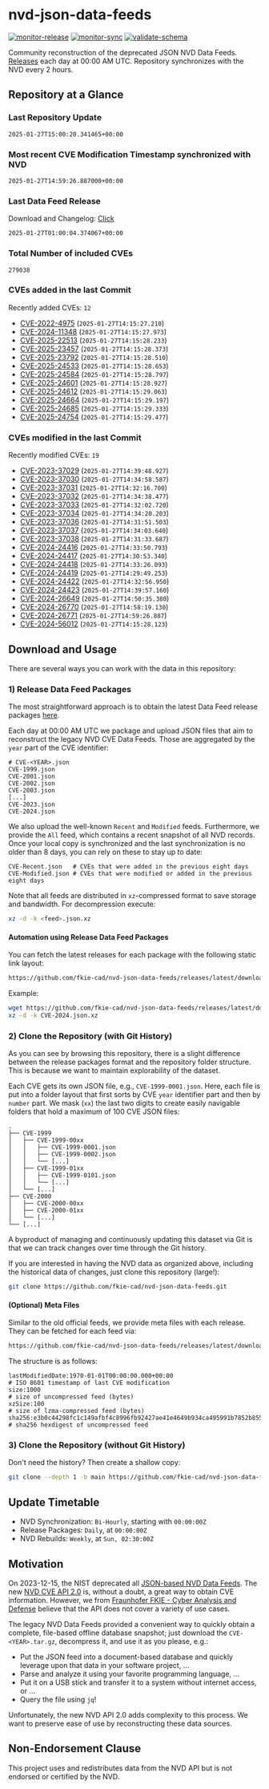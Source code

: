# nvd-json-data-feeds

[![monitor-release](https://github.com/fkie-cad/nvd-json-data-feeds/actions/workflows/monitor_release.yml/badge.svg)](https://github.com/fkie-cad/nvd-json-data-feeds/actions/workflows/monitor_release.yml)
[![monitor-sync](https://github.com/fkie-cad/nvd-json-data-feeds/actions/workflows/monitor_sync.yml/badge.svg)](https://github.com/fkie-cad/nvd-json-data-feeds/actions/workflows/monitor_sync.yml)
[![validate-schema](https://github.com/fkie-cad/nvd-json-data-feeds/actions/workflows/validate_schema.yml/badge.svg)](https://github.com/fkie-cad/nvd-json-data-feeds/actions/workflows/validate_schema.yml)

Community reconstruction of the deprecated JSON NVD Data Feeds.
[Releases](https://github.com/fkie-cad/nvd-json-data-feeds/releases/latest) each day at 00:00 AM UTC.
Repository synchronizes with the NVD every 2 hours.

## Repository at a Glance

### Last Repository Update

```plain
2025-01-27T15:00:20.341465+00:00
```

### Most recent CVE Modification Timestamp synchronized with NVD

```plain
2025-01-27T14:59:26.887000+00:00
```

### Last Data Feed Release

Download and Changelog: [Click](https://github.com/fkie-cad/nvd-json-data-feeds/releases/latest)

```plain
2025-01-27T01:00:04.374067+00:00
```

### Total Number of included CVEs

```plain
279038
```

### CVEs added in the last Commit

Recently added CVEs: `12`

- [CVE-2022-4975](CVE-2022/CVE-2022-49xx/CVE-2022-4975.json) (`2025-01-27T14:15:27.210`)
- [CVE-2024-11348](CVE-2024/CVE-2024-113xx/CVE-2024-11348.json) (`2025-01-27T14:15:27.973`)
- [CVE-2025-22513](CVE-2025/CVE-2025-225xx/CVE-2025-22513.json) (`2025-01-27T14:15:28.233`)
- [CVE-2025-23457](CVE-2025/CVE-2025-234xx/CVE-2025-23457.json) (`2025-01-27T14:15:28.373`)
- [CVE-2025-23792](CVE-2025/CVE-2025-237xx/CVE-2025-23792.json) (`2025-01-27T14:15:28.510`)
- [CVE-2025-24533](CVE-2025/CVE-2025-245xx/CVE-2025-24533.json) (`2025-01-27T14:15:28.653`)
- [CVE-2025-24584](CVE-2025/CVE-2025-245xx/CVE-2025-24584.json) (`2025-01-27T14:15:28.797`)
- [CVE-2025-24601](CVE-2025/CVE-2025-246xx/CVE-2025-24601.json) (`2025-01-27T14:15:28.927`)
- [CVE-2025-24612](CVE-2025/CVE-2025-246xx/CVE-2025-24612.json) (`2025-01-27T14:15:29.063`)
- [CVE-2025-24664](CVE-2025/CVE-2025-246xx/CVE-2025-24664.json) (`2025-01-27T14:15:29.197`)
- [CVE-2025-24685](CVE-2025/CVE-2025-246xx/CVE-2025-24685.json) (`2025-01-27T14:15:29.333`)
- [CVE-2025-24754](CVE-2025/CVE-2025-247xx/CVE-2025-24754.json) (`2025-01-27T14:15:29.477`)


### CVEs modified in the last Commit

Recently modified CVEs: `19`

- [CVE-2023-37029](CVE-2023/CVE-2023-370xx/CVE-2023-37029.json) (`2025-01-27T14:39:48.927`)
- [CVE-2023-37030](CVE-2023/CVE-2023-370xx/CVE-2023-37030.json) (`2025-01-27T14:34:58.587`)
- [CVE-2023-37031](CVE-2023/CVE-2023-370xx/CVE-2023-37031.json) (`2025-01-27T14:32:16.700`)
- [CVE-2023-37032](CVE-2023/CVE-2023-370xx/CVE-2023-37032.json) (`2025-01-27T14:34:38.477`)
- [CVE-2023-37033](CVE-2023/CVE-2023-370xx/CVE-2023-37033.json) (`2025-01-27T14:32:02.720`)
- [CVE-2023-37034](CVE-2023/CVE-2023-370xx/CVE-2023-37034.json) (`2025-01-27T14:34:20.203`)
- [CVE-2023-37036](CVE-2023/CVE-2023-370xx/CVE-2023-37036.json) (`2025-01-27T14:31:51.503`)
- [CVE-2023-37037](CVE-2023/CVE-2023-370xx/CVE-2023-37037.json) (`2025-01-27T14:34:03.640`)
- [CVE-2023-37038](CVE-2023/CVE-2023-370xx/CVE-2023-37038.json) (`2025-01-27T14:31:33.687`)
- [CVE-2024-24416](CVE-2024/CVE-2024-244xx/CVE-2024-24416.json) (`2025-01-27T14:33:50.793`)
- [CVE-2024-24417](CVE-2024/CVE-2024-244xx/CVE-2024-24417.json) (`2025-01-27T14:30:53.340`)
- [CVE-2024-24418](CVE-2024/CVE-2024-244xx/CVE-2024-24418.json) (`2025-01-27T14:33:26.093`)
- [CVE-2024-24419](CVE-2024/CVE-2024-244xx/CVE-2024-24419.json) (`2025-01-27T14:29:49.253`)
- [CVE-2024-24422](CVE-2024/CVE-2024-244xx/CVE-2024-24422.json) (`2025-01-27T14:32:56.950`)
- [CVE-2024-24423](CVE-2024/CVE-2024-244xx/CVE-2024-24423.json) (`2025-01-27T14:39:57.160`)
- [CVE-2024-26649](CVE-2024/CVE-2024-266xx/CVE-2024-26649.json) (`2025-01-27T14:50:35.380`)
- [CVE-2024-26770](CVE-2024/CVE-2024-267xx/CVE-2024-26770.json) (`2025-01-27T14:58:19.130`)
- [CVE-2024-26771](CVE-2024/CVE-2024-267xx/CVE-2024-26771.json) (`2025-01-27T14:59:26.887`)
- [CVE-2024-56012](CVE-2024/CVE-2024-560xx/CVE-2024-56012.json) (`2025-01-27T14:15:28.123`)


## Download and Usage

There are several ways you can work with the data in this repository:

### 1) Release Data Feed Packages

The most straightforward approach is to obtain the latest Data Feed release packages [here](https://github.com/fkie-cad/nvd-json-data-feeds/releases/latest).

Each day at 00:00 AM UTC we package and upload JSON files that aim to reconstruct the legacy NVD CVE Data Feeds.
Those are aggregated by the `year` part of the CVE identifier:

```
# CVE-<YEAR>.json
CVE-1999.json
CVE-2001.json
CVE-2002.json
CVE-2003.json
[...]
CVE-2023.json
CVE-2024.json
```

We also upload the well-known `Recent` and `Modified` feeds.
Furthermore, we provide the `All` feed, which contains a recent snapshot of all NVD records.
Once your local copy is synchronized and the last synchronization is no older than 8 days, you can rely on these to stay up to date:

```plain
CVE-Recent.json   # CVEs that were added in the previous eight days
CVE-Modified.json # CVEs that were modified or added in the previous eight days
```

Note that all feeds are distributed in `xz`-compressed format to save storage and bandwidth.
For decompression execute:

```sh
xz -d -k <feed>.json.xz
```

#### Automation using Release Data Feed Packages

You can fetch the latest releases for each package with the following static link layout:

```sh
https://github.com/fkie-cad/nvd-json-data-feeds/releases/latest/download/CVE-<YEAR>.json.xz
```

Example:

```sh
wget https://github.com/fkie-cad/nvd-json-data-feeds/releases/latest/download/CVE-2024.json.xz
xz -d -k CVE-2024.json.xz
```

### 2) Clone the Repository (with Git History)

As you can see by browsing this repository, there is a slight difference between the release packages format and the repository folder structure.
This is because we want to maintain explorability of the dataset.

Each CVE gets its own JSON file, e.g., `CVE-1999-0001.json`.
Here, each file is put into a folder layout that first sorts by CVE `year` identifier part and then by `number` part.
We mask (`xx`) the last two digits to create easily navigable folders that hold a maximum of 100 CVE JSON files:

```plain
.
├── CVE-1999
│   ├── CVE-1999-00xx
│   │   ├── CVE-1999-0001.json
│   │   ├── CVE-1999-0002.json
│   │   └── [...]
│   ├── CVE-1999-01xx
│   │   ├── CVE-1999-0101.json
│   │   └── [...]
│   └── [...]
├── CVE-2000
│   ├── CVE-2000-00xx
│   ├── CVE-2000-01xx
│   └── [...]
└── [...]
```

A byproduct of managing and continuously updating this dataset via Git is that we can track changes over time through the Git history.

If you are interested in having the NVD data as organized above, including the historical data of changes, just clone this repository (large!):

```sh
git clone https://github.com/fkie-cad/nvd-json-data-feeds.git
```

#### (Optional) Meta Files

Similar to the old official feeds, we provide meta files with each release. They can be fetched for each feed via:

```sh
https://github.com/fkie-cad/nvd-json-data-feeds/releases/latest/download/CVE-<YEAR>.meta
```

The structure is as follows:

```plain
lastModifiedDate:1970-01-01T00:00:00.000+00:00                          # ISO 8601 timestamp of last CVE modification
size:1000                                                               # size of uncompressed feed (bytes)
xzSize:100                                                              # size of lzma-compressed feed (bytes)
sha256:e3b0c44298fc1c149afbf4c8996fb92427ae41e4649b934ca495991b7852b855 # sha256 hexdigest of uncompressed feed
```

### 3) Clone the Repository (without Git History)

Don't need the history? Then create a shallow copy:

```sh
git clone --depth 1 -b main https://github.com/fkie-cad/nvd-json-data-feeds.git
```


## Update Timetable

* NVD Synchronization: `Bi-Hourly`, starting with `00:00:00Z`
* Release Packages: `Daily`, at `00:00:00Z`
* NVD Rebuilds: `Weekly`, at `Sun, 02:30:00Z`


## Motivation

On 2023-12-15, the NIST deprecated all [JSON-based NVD Data Feeds](https://nvd.nist.gov/vuln/data-feeds#divRetirementBanner-1).
The new [NVD CVE API 2.0](https://nvd.nist.gov/developers/vulnerabilities) is, without a doubt, a great way to obtain CVE information.
However, we from [Fraunhofer FKIE - Cyber Analysis and Defense](https://www.fkie.fraunhofer.de/en/departments/cad.html) believe that the API does not cover a variety of use cases.

The legacy NVD Data Feeds provided a convenient way to quickly obtain a complete, file-based offline database snapshot; just download the `CVE-<YEAR>.tar.gz`, decompress it, and use it as you please, e.g.:

- Put the JSON feed into a document-based database and quickly leverage upon that data in your software project, ...
- Parse and analyze it using your favorite programming language, ...
- Put it on a USB stick and transfer it to a system without internet access, or ...
- Query the file using `jq`!

Unfortunately, the new NVD API 2.0 adds complexity to this process.
We want to preserve ease of use by reconstructing these data sources.

## Non-Endorsement Clause

This project uses and redistributes data from the NVD API but is not endorsed or certified by the NVD.
